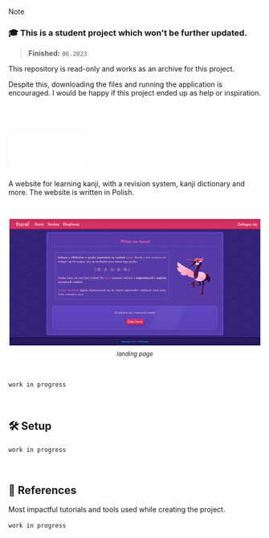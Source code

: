 > [!NOTE]
> ### 🎓 This is a student project which won't be further updated.
> > **Finished:** `06.2023`
>
> This repository is read-only and works as an archive for this project.
>
> Despite this, downloading the files and running the application is encouraged. I would be happy if this project ended up as help or inspiration.
<br/>

# <picture><source media="(prefers-color-scheme: dark)" srcset="images/logo-white.png"><source media="(prefers-color-scheme: light)" srcset="images/logo-black.png"><img alt="tsuru!" src="images/logo-white.png" width="150px"></picture>

A website for learning kanji, with a revision system, kanji dictionary and more. The website is written in Polish.

<br/>
<p align="center">
<img src="Media/Landing.png" width="500px" /><br/>
<i><sub>landing page</sub></i>
</p>
<br/>

`work in progress`

<br/>

## 🛠 Setup

`work in progress`

<br/>

## 🔗 References

Most impactful tutorials and tools used while creating the project.

`work in progress`

<br/>
